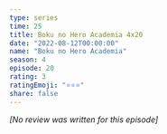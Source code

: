 ```yaml
---
type: series
time: 25
title: Boku no Hero Academia 4x20
date: "2022-08-12T00:00:00"
name: "Boku no Hero Academia"
season: 4
episode: 20
rating: 3
ratingEmoji: "⭐️⭐️⭐️"
share: false
---
```


_[No review was written for this episode]_
